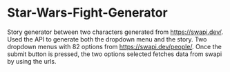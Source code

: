 # Star-Wars-Fight-Generator
Story generator between two characters generated from https://swapi.dev/. Used the API to generate both the dropdown menu and the story.
Two dropdown menus with 82 options from https://swapi.dev/people/.
Once the submit button is pressed, the two options selected fetches data from swapi by using the urls.
